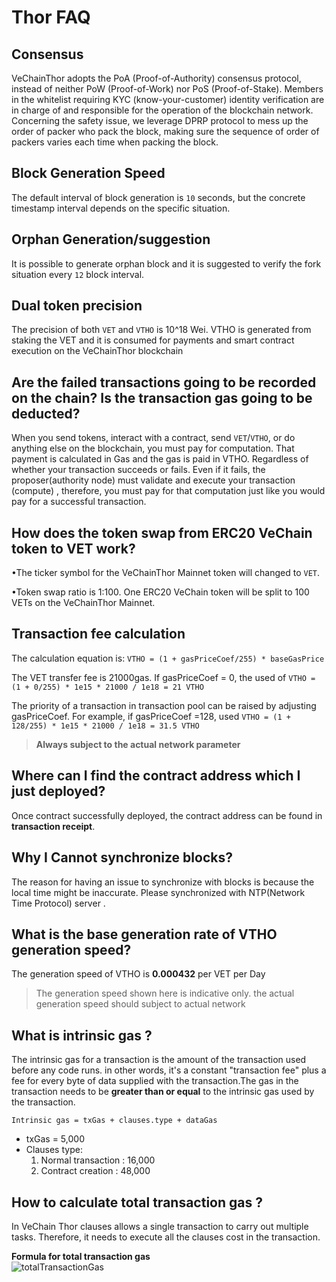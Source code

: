 # Thor FAQ

## Consensus
VeChainThor adopts the PoA (Proof-of-Authority) consensus protocol, instead of neither PoW (Proof-of-Work) nor PoS (Proof-of-Stake). Members in the whitelist requiring KYC (know-your-customer) identity verification are in charge of and responsible for the operation of the blockchain network. Concerning the safety issue, we leverage DPRP protocol to mess up the order of packer who pack the block, making sure the sequence of order of packers varies each time when packing the block. 


## Block Generation Speed
The default interval of block generation is `10` seconds, but the concrete timestamp interval depends on the specific situation.

## Orphan Generation/suggestion 
It is possible to generate orphan block and it is suggested to verify the fork situation every `12` block interval. 

## Dual token precision 
The precision of both `VET` and `VTHO` is 10^18 Wei. VTHO is generated from staking the VET and it is consumed for payments and smart contract execution on the VeChainThor blockchain


## Are the failed transactions going to be recorded on the chain? Is the transaction gas going to be deducted?

When you send tokens, interact with a contract, send `VET`/`VTHO`, or do anything else on the blockchain, you must pay for computation. That payment is calculated in Gas and the gas is paid in VTHO. Regardless of whether your transaction succeeds or fails. Even if it fails, the proposer(authority node) must validate and execute your transaction (compute) , therefore, you must pay for that computation just like you would pay for a successful transaction.

## How does the token swap from ERC20 VeChain token to VET work?
•The ticker symbol for the VeChainThor Mainnet token will changed to `VET`.

•Token swap ratio is 1:100. One ERC20 VeChain token will be split to 100 VETs on the VeChainThor Mainnet.


## Transaction fee calculation

The calculation equation is:
`VTHO = (1 + gasPriceCoef/255) * baseGasPrice`

The VET transfer fee is 21000gas. If gasPriceCoef = 0, the used of `VTHO = (1 + 0/255) * 1e15 * 21000 / 1e18 = 21 VTHO`

The priority of a transaction in transaction pool can be raised by adjusting gasPriceCoef. For example, if gasPriceCoef =128, used `VTHO = (1 + 128/255) * 1e15 * 21000 / 1e18 = 31.5 VTHO`

>**Always subject to the actual network parameter**

## Where can I find the contract address which I just deployed?
Once contract successfully deployed, the contract address can be found in **transaction receipt**. 

## Why I Cannot synchronize blocks?
The reason for having an issue to synchronize with blocks is because the local time might be inaccurate. Please synchronized with NTP(Network Time Protocol) server . 

## What is the base generation rate of VTHO generation speed?
The generation speed of VTHO is **0.000432** per VET per Day

>The generation speed shown here is indicative only. the actual generation speed should subject to actual network

## What is intrinsic gas ?
The intrinsic gas for a transaction is the amount of the transaction used before any code runs. in other words, it's a constant "transaction fee" plus a fee for every byte of data supplied with the transaction.The gas in the transaction needs to be **greater than or equal** to the intrinsic gas used by the transaction. 

```
Intrinsic gas = txGas + clauses.type + dataGas
```
- txGas = 5,000
-  Clauses type:
    1. Normal transaction : 16,000
    2. Contract creation : 48,000


## How to calculate total transaction gas ?
In VeChain Thor clauses allows a single transaction to carry out multiple tasks. Therefore, it needs to execute all the clauses cost in the transaction. 

**Formula for total transaction gas**<br>
![totalTransactionGas](./Images/totalTransactionGas.svg)